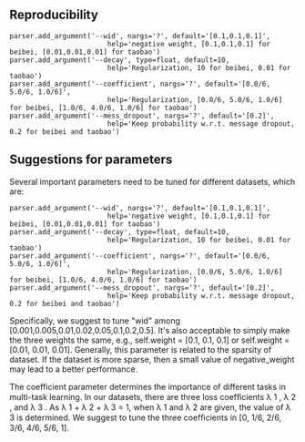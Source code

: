## Reproducibility

```
parser.add_argument('--wid', nargs='?', default='[0.1,0.1,0.1]',
                        help='negative weight, [0.1,0.1,0.1] for beibei, [0.01,0.01,0.01] for taobao')
parser.add_argument('--decay', type=float, default=10,
                        help='Regularization, 10 for beibei, 0.01 for taobao')
parser.add_argument('--coefficient', nargs='?', default='[0.0/6, 5.0/6, 1.0/6]',
                        help='Regularization, [0.0/6, 5.0/6, 1.0/6] for beibei, [1.0/6, 4.0/6, 1.0/6] for taobao')
parser.add_argument('--mess_dropout', nargs='?', default='[0.2]',
                        help='Keep probability w.r.t. message dropout, 0.2 for beibei and taobao')
```

## Suggestions for parameters

Several important parameters need to be tuned for different datasets, which are:

```
parser.add_argument('--wid', nargs='?', default='[0.1,0.1,0.1]',
                        help='negative weight, [0.1,0.1,0.1] for beibei, [0.01,0.01,0.01] for taobao')
parser.add_argument('--decay', type=float, default=10,
                        help='Regularization, 10 for beibei, 0.01 for taobao')
parser.add_argument('--coefficient', nargs='?', default='[0.0/6, 5.0/6, 1.0/6]',
                        help='Regularization, [0.0/6, 5.0/6, 1.0/6] for beibei, [1.0/6, 4.0/6, 1.0/6] for taobao')
parser.add_argument('--mess_dropout', nargs='?', default='[0.2]',
                        help='Keep probability w.r.t. message dropout, 0.2 for beibei and taobao')
```

Specifically, we suggest to tune "wid" among \[0.001,0.005,0.01,0.02,0.05,0.1,0.2,0.5]. It's also acceptable to simply make the three weights the same, e.g., self.weight = \[0.1, 0.1, 0.1] or self.weight = \[0.01, 0.01, 0.01]. Generally, this parameter is related to the sparsity of dataset. If the dataset is more sparse, then a small value of negative_weight may lead to a better performance.

The coefficient parameter determines the importance of different tasks in multi-task learning. In our datasets, there are three loss coefﬁcients λ 1 , λ 2 , and λ 3 . As λ 1 + λ 2 + λ 3 = 1, when λ 1 and λ 2 are given, the value of λ 3 is determined. We suggest to tune the three coefﬁcients in \[0, 1/6, 2/6, 3/6, 4/6, 5/6, 1].






